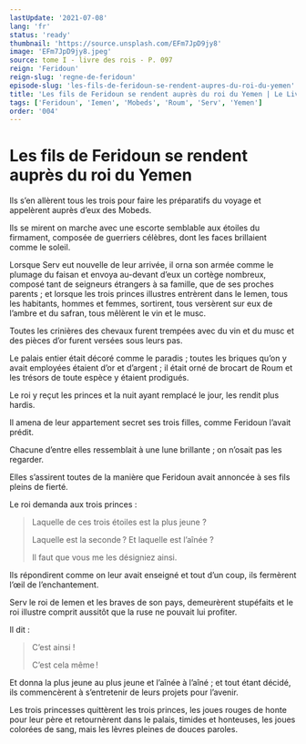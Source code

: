 ```yaml
---
lastUpdate: '2021-07-08'
lang: 'fr'
status: 'ready'
thumbnail: 'https://source.unsplash.com/EFm7JpD9jy8'
image: 'EFm7JpD9jy8.jpeg'
source: tome I - livre des rois - P. 097
reign: 'Feridoun'
reign-slug: 'regne-de-feridoun'
episode-slug: 'les-fils-de-feridoun-se-rendent-aupres-du-roi-du-yemen'
title: 'Les fils de Feridoun se rendent auprès du roi du Yemen | Le Livre des Rois | Shâhnâmeh'
tags: ['Feridoun', 'Iemen', 'Mobeds', 'Roum', 'Serv', 'Yemen']
order: '004'
---
```


<!-- LTeX: language=fr -->

# Les fils de Feridoun se rendent auprès du roi du Yemen

Ils s’en allèrent tous les trois pour faire les préparatifs du voyage et appelèrent auprès d’eux des Mobeds.

Ils se mirent on marche avec une escorte semblable aux étoiles du firmament, composée de guerriers célèbres, dont les faces brillaient comme le soleil.

Lorsque Serv eut nouvelle de leur arrivée, il orna son armée comme le plumage du faisan et envoya au-devant d’eux un cortège nombreux, composé tant de seigneurs étrangers à sa famille, que de ses proches parents ; et lorsque les trois princes illustres entrèrent dans le Iemen, tous les habitants, hommes et femmes, sortirent, tous versèrent sur eux de l’ambre et du safran, tous mêlèrent le vin et le musc.

Toutes les crinières des chevaux furent trempées avec du vin et du musc et des pièces d’or furent versées sous leurs pas.

Le palais entier était décoré comme le paradis ; toutes les briques qu’on y avait employées étaient d’or et d’argent ; il était orné de brocart de Roum et les trésors de toute espèce y étaient prodigués.

Le roi y reçut les princes et la nuit ayant remplacé le jour, les rendit plus hardis.

Il amena de leur appartement secret ses trois filles, comme Feridoun l’avait prédit.

Chacune d’entre elles ressemblait à une lune brillante ; on n’osait pas les regarder.

Elles s’assirent toutes de la manière que Feridoun avait annoncée à ses fils pleins de fierté.

Le roi demanda aux trois princes :

> Laquelle de ces trois étoiles est la plus jeune ?
>
> Laquelle est la seconde ? Et laquelle est l’aînée ?
>
> Il faut que vous me les désigniez ainsi.

Ils répondirent comme on leur avait enseigné et tout d’un coup, ils fermèrent l’œil de l’enchantement.

Serv le roi de Iemen et les braves de son pays, demeurèrent stupéfaits et le roi illustre comprit aussitôt que la ruse ne pouvait lui profiter.

Il dit :

> C’est ainsi !
>
> C’est cela même !

Et donna la plus jeune au plus jeune et l’aînée à l’aîné ; et tout étant décidé, ils commencèrent à s’entretenir de leurs projets pour l’avenir.

Les trois princesses quittèrent les trois princes, les joues rouges de honte pour leur père et retournèrent dans le palais, timides et honteuses, les joues colorées de sang, mais les lèvres pleines de douces paroles.

